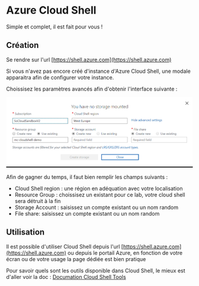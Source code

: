 # Azure Cloud Shell

Simple et complet, il est fait pour vous ! 

## Création

Se rendre sur l'url [https://shell.azure.com](https://shell.azure.com)

Si vous n'avez pas encore créé d'instance d'Azure Cloud Shell, une modale apparaitra afin de configurer votre instance.

Choissisez les paramètres avancés afin d'obtenir l'interface suivante :

![](../assets/cloudshell/setup-cloudshell.png)

Afin de gagner du temps, il faut bien remplir les champs suivants :

- Cloud Shell region : une région en adéquation avec votre localisation
- Resource Group : choissisez un existant pour ce lab, votre cloud shell sera détruit à la fin
- Storage Account : saisissez un compte existant ou un nom random
- File share: saisissez un compte existant ou un nom random

## Utilisation

Il est possible d'utiliser Cloud Shell depuis l'url [https://shell.azure.com](https://shell.azure.com) ou depuis le portail Azure, en fonction de votre écran ou de votre usage la page dédiée est bien pratique

Pour savoir quels sont les outils disponible dans Cloud Shell, le mieux est d'aller voir la doc : [Documation Cloud Shell Tools](https://docs.microsoft.com/en-us/azure/cloud-shell/features#tools)
